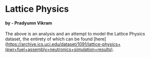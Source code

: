 # Lattice Physics
#### by - Pradyumn Vikram

The above is an analysis and an attempt to model the Lattice Physics dataset, the entirety of which can be found [here](https://archive.ics.uci.edu/dataset/1091/lattice-physics+(pwr+fuel+assembly+neutronics+simulation+results).
